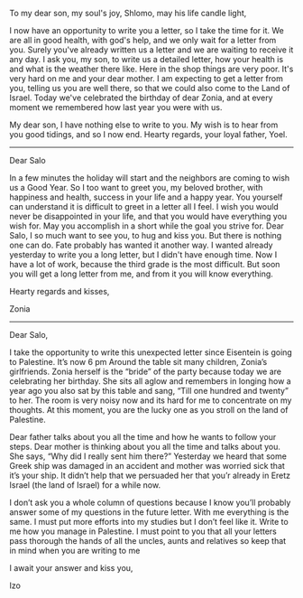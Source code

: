 To my dear son, my soul's joy, Shlomo, may his life candle light,

I now have an opportunity to write you a letter, so I take the time for it. We are all in good health, with god's help, and we only wait for a letter from you. Surely you've already written us a letter and we are waiting to receive it any day. I ask you, my son, to write us a detailed letter, how your health is and what is the weather there like. Here in the shop things are very poor. It's very hard on me and your dear mother. I am expecting to get a letter from you, telling us you are well there, so that we could also come to the Land of Israel. Today we've celebrated the birthday of dear Zonia, and at every moment we remembered how last year you were with us.

My dear son, I have nothing else to write to you. My wish is to hear from you good tidings, and so I now end. Hearty regards, your loyal father, Yoel.

----

Dear Salo

In a few minutes the holiday will start and the neighbors are coming to wish us a Good Year. So I too want to greet you, my beloved brother, with happiness and health, success in your life and a happy year. You yourself can understand it is difficult to greet in a letter all I feel. I wish you would never be disappointed in your life, and that you would have everything you wish for. May you accomplish in a short while the goal you strive for. Dear Salo, I so much want to see you, to hug and kiss you. But there is nothing one can do. Fate probably has wanted it another way. I wanted already yesterday to write you a long letter, but I didn't have enough time. Now I have a lot of work, because the third grade is the most difficult. But soon you will get a long letter from me, and from it you will know everything.

Hearty regards and kisses,

Zonia

----

Dear Salo,

I take the opportunity to write this unexpected letter since Eisentein is going to Palestine.
It’s now 6 pm Around the table sit many children, Zonia’s girlfriends. Zonia herself is the “bride”
of the party because today we are celebrating her <a title="Zonia was born in late December, 1923 so she probably turned 11. She was killed around 1942 - 44 about 20">birthday</a>.
She sits all aglow and remembers in longing how a year ago you also sat by this table and
sang, “Till one hundred and twenty” to her.
The room is very noisy now and its hard for me to concentrate on my thoughts.
At this moment, you are the lucky one as you stroll on the land of Palestine.

Dear father talks about you all the time and how he wants to follow your steps.
Dear mother is thinking about you all the time and talks about you. She says, “Why did I really
sent him there?” Yesterday we heard that some Greek ship was damaged in an accident and
mother was worried sick that it’s your ship.
It didn’t help that we persuaded her that you’r already in Eretz Israel (the land of Israel) for a
while now.

I don’t ask you a whole column of questions because I know you’ll probably answer some of my
questions in the future letter.
With me everything is the same. I must put more efforts into my studies but I don’t feel like it.
Write to me how you manage in Palestine.
I must point to you that all your letters pass thorough the hands of all the uncles, aunts and
relatives so keep that in mind when you are writing to me

I await your answer and kiss you,

Izo